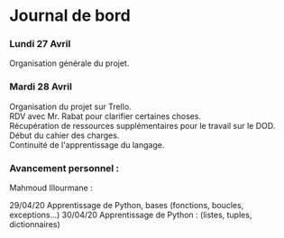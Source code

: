 # Journal de bord

### Lundi 27 Avril
Organisation générale du projet.

### Mardi 28 Avril
Organisation du projet sur Trello.  
RDV avec Mr. Rabat pour clarifier certaines choses.  
Récupération de ressources supplémentaires pour le travail sur le DOD.  
Début du cahier des charges.  
Continuité de l'apprentissage du langage.

### Avancement personnel :

Mahmoud Illourmane :

29/04/20	Apprentissage de Python, bases (fonctions, boucles, exceptions…)
30/04/20	Apprentissage de Python : (listes, tuples, dictionnaires)



